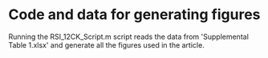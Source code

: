 # Code and data for generating figures
Running the RSI_12CK_Script.m script reads the data from 'Supplemental Table 1.xlsx'
and generate all the figures used in the article.



